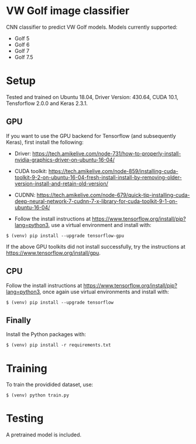 # VW Golf image classifier

CNN classifier to predict VW Golf models. Models currently supported:
* Golf 5
* Golf 6
* Golf 7
* Golf 7.5

# Setup

Tested and trained on Ubuntu 18.04, Driver Version: 430.64, CUDA 10.1, Tensforflow 2.0.0 and Keras 2.3.1.

## GPU

 If you want to use the GPU backend for Tensorflow (and subsequently Keras), first install the following:

* Driver: https://tech.amikelive.com/node-731/how-to-properly-install-nvidia-graphics-driver-on-ubuntu-16-04/

* CUDA toolkit: https://tech.amikelive.com/node-859/installing-cuda-toolkit-9-2-on-ubuntu-16-04-fresh-install-install-by-removing-older-version-install-and-retain-old-version/

* CUDNN: https://tech.amikelive.com/node-679/quick-tip-installing-cuda-deep-neural-network-7-cudnn-7-x-library-for-cuda-toolkit-9-1-on-ubuntu-16-04/

* Follow the install instructions at https://www.tensorflow.org/install/pip?lang=python3, use a virtual environment and install with:

```
$ (venv) pip install --upgrade tensorflow-gpu
```

If the above GPU toolkits did not install successfully, try the instructions at https://www.tensorflow.org/install/gpu.

## CPU

Follow the install instructions at https://www.tensorflow.org/install/pip?lang=python3, once again use virtual environments and install with:

```
$ (venv) pip install --upgrade tensorflow
```

## Finally

Install the Python packages with:

```
$ (venv) pip install -r requirements.txt
```

# Training

To train the providided dataset, use: 

```
$ (venv) python train.py
```

# Testing

A pretrained model is included. 